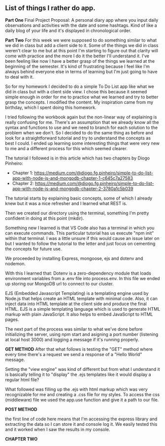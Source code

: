 ## List of things I rather do app.

**Part One**
Final Project Proposal: A personal diary app where you input daily observations and activities with the date and some hashtags. Kind of like a daily blog of your life and it's displayed in chronological order.

**Part Two**
For this week we were supposed to do something similar to what we did in class but add a client side to it. Some of the things we did in class weren't clear to me but at this point I'm starting to figure out that clarity will come with practice and the more I do it the better I'll understand it. I've been feeling like now I have a better grasp of the things we learned at the beginning of the semester. It's kind of frustrating because I feel like I'm always behind everyone else in terms of learning but I'm just going to have to deal with it.

So for my homework I decided to do a simple To Do List app like what we did in class but with a client side view. I chose this because it seemed simple enough in order for me to practice what we learned and try to better grasp the concepts. I modified the content. My inspiration came from my birthday, which I spent doing this homework.

I tried following the workbook again but the non-linear way of explaining is really confusing for me. There's an assumption that we already know all the syntax and functions to use and we need to branch for each solution to the problem when we don't. So I decided to do the same thing as before and look for a straightforward tutorial and try to understand the concepts as best I could. I ended up learning some interesting things that were very new to me and a different process for this which seemed clearer.

The tutorial I followed is in this article which has two chapters by Diogo Pinheiro:
- Chapter 1: https://medium.com/@diogo.fg.pinheiro/simple-to-do-list-app-with-node-js-and-mongodb-chapter-1-c645c7a27583
- Chapter 2: https://medium.com/@diogo.fg.pinheiro/simple-to-do-list-app-with-node-js-and-mongodb-chapter-2-3780a1c5b039

The tutorial starts by explaining basic concepts, some of which I already knew but it was a nice refresher and I learned what REST is.

Then we created our directory using the terminal, something I'm pretty confident in doing at this point (mkdir).

Something new I learned is that VS Code also has a terminal in which you can execute commands. This particular tutorial has us execute "npm init" within that terminal. I was a little unsure if this would cause an issue later on but I wanted to follow the tutorial to the letter and just focus on cementing the concepts for future use.

We proceeded by installing Express, mongoose, ejs and dotenv and nodemon.

With this I learned that:
Dotenv is a zero-dependency module that loads environment variables from a .env file into process.env. In this file we ended up storing our MongoDB url to connect to our cluster.

EJS (Embedded Javascript Templating) is a templating engine used by Node.js that helps create an HTML template with minimal code. Also, it can inject data into HTML template at the client side and produce the final HTML. EJS is a simple templating language which is used to generate HTML markup with plain JavaScript. It also helps to embed JavaScript to HTML pages.

The next part of the process was similar to what we've done before initializing the server, using npm start and asigning a port number (listening at local host 3000) and logging a message if it's running properly.

**GET METHOD**
After that what follows is testing the "GET" method where every time there's a request we send a response of a "Hello World" message.

Setting the "view engine" was kind of different but from what I understand it is basically telling it to "display" the .ejs templates like it would display a regular html file?

What followed was filling up the .ejs with html markup which was very recognizable for me and creating a .css file for my styles. To access the css (middleware) file we used the app.use function and give it a path to our file.

**POST METHOD**

the first line of code here means that I'm accessing the express library and extracting the data so I can store it and console log it. We easily tested this and it worked when I saw the results in my console.

**CHAPTER TWO**




